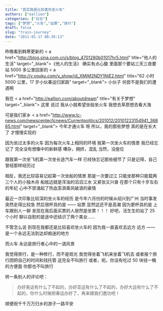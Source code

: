 ```yaml
---
title: "其实我是比较喜欢坐火车"
authors: ["eallion"]
categories: ["日志"]
tags: ["梦想","火车","站票","旅行"]
draft: false
slug: "train-journey"
date: "2011-01-17 08:30:13"
---
```


昨晚看到韩寒更新的 < a href="http://blog.sina.com.cn/s/blog_4701280b01017hr5.html" title="他人的生活" target="_blank">《他人的生活》</a>
确实有点心酸
里面那个要站三天三夜要站 5000 多公里回家的 < a href="http://v.youku.com/v_show/id_XMjM2NDY1NjE2.html" title="62 小时 5000 公里，17 岁小伙春运归家路" target="_blank"> 小伙子 </a>
何尝不是我们的遭遇啊

我在 < a href="http://eallion.com/aboutdream" title="有关于梦想" target="_blank"> 这里 </a > 说过
我从小就希望坐般坐火车
我想去草原想去看大海

可是我们家乡 < a href="http://www.lc-news.com/newscenter/lcnews/Currentpolitics/201012/20101223154941_36865.html" target="_blank"> 今年才通火车 </a > 呀
所以，我的那些梦想
真的是在长大了
才慢慢实现的

因为坐过太多的火车
因为每次火车上相同的环境
我第一次坐火车的情景
我已经忘记了
完全没有想像中的新鲜感
嘈杂，拥挤，混乱
当然，没座位

跟我第一次坐飞机第一次坐长途汽车一样
已经快忘记那些细节了
只是记得，自己曾经那样经历过

相反，我还比较容易记起第一次坐船的情景
那是一次要过江
只能坐那种只能载两三个人的小独木舟
船舷边就是浑浊的滔滔江水
又紧张又兴奋
在那个只有十岁左右的年纪
心中不禁涌起了热血澎湃乘风破浪的豪情

最近一次印象比较深的坐火车的经历
是今年六月份的时候从绍兴到广州
当时事发突然走得比较急
然后很杯具的是 —— 站票
显然这还不是高潮
因为更杯具的是
上车跟别人一聊
发现在我后面买票的人居然是坐票！！！
好吧，活生生的站了 25 个小时
聊以自慰的是途中还结识了两个美女……

不管怎么说
到现在我都还是比较喜欢坐火车的
因为我一直喜欢去远方
远方 —— 是一个永远无法到达却痴迷的地方

而火车
永远是旅行者心中的一道风景

我觉得旅行，是一种修行，而不是观光
我觉得坐着飞机来坐着飞机去
或者报个旅行团把自己的时间和钱托管
这完全不叫旅行
或者，呃，你没有吃过 50 块钱一桶的方便面
你那也不叫旅行

转一条别人的评论吧：
<blockquote > 办好奥运有什么了不起的，办好亚运有什么了不起的，办好大运有什么了不起的，你什么时候把春运办好了，再来跟我们邀功吧！</blockquote>
顺便祝千千万万归乡的游子一路平安
